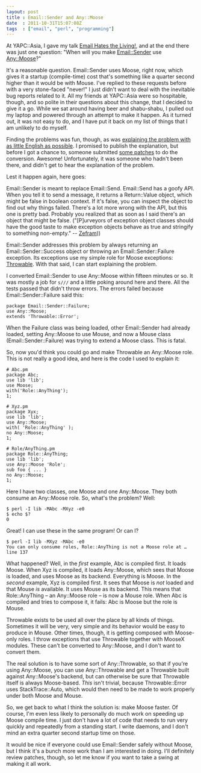 ```yaml
---
layout: post
title : Email::Sender and Any::Moose
date  : 2011-10-31T15:07:08Z
tags  : ["email", "perl", "programming"]
---
```

At YAPC::Asia, I gave my talk [Email Hates the
Living!](http://www.youtube.com/watch?v=JENdgiAPD6c), and at the end there was
just one question:  "When will you make
[Email::Sender](https://metacpan.org/release/Email-Sender) use
[Any::Moose](https://metacpan.org/module/Any::Moose)?"

It's a reasonable question.  Email::Sender uses Moose, right now, which gives
it a startup (compile-time) cost that's something like a quarter second higher
than it would be with Mouse.  I've replied to these requests before with a very
stone-faced "never!"  I just didn't want to deal with the inevitable bug
reports related to it.  All my friends at YAPC::Asia were so hospitable,
though, and so polite in their questions about this change, that I decided to
give it a go.  While we sat around having beer and shabu-shabu, I pulled out my
laptop and powered through an attempt to make it happen.  As it turned out, it
was not easy to do, and I have put it back on my list of things that I am
unlikely to do myself.

Finding the problems was fun, though, as was [explaining the problem with as
little English as possible](http://rjbs.manxome.org/rubric/entry/1912).  I
promised to publish the explanation, but before I got a chance to, someone
submitted [some patches](https://github.com/rjbs/throwable/pull/1) to do the
conversion.  Awesome!  Unfortunately, it was someone who hadn't been there, and
didn't get to hear the explanation of the problem.

Lest it happen again, here goes:

Email::Sender is meant to replace Email::Send.  Email::Send has a goofy API.
When you tell it to send a message, it returns a Return::Value object, which
might be false in boolean context.  If it's false, you can inspect the object
to find out why things failed.  There's a lot more wrong with the API, but this
one is pretty bad.  Probably you realized that as soon as I said there's an
object that might be false.  ("[P]urveyors of exception object classes
should have the good taste to make exception objects behave as true and
stringify to something non-empty." --
[Zefram](http://markmail.org/message/gsliygn32j7cb4up)))

Email::Sender addresses this problem by always returning an
Email::Sender::Success object or throwing an Email::Sender::Failure exception.
Its exceptions use my simple role for Moose exceptions:
[Throwable](https://metacpan.org/module/Throwable).  With that said, I can
start explaining the problem.

I converted Email::Sender to use Any::Moose within fifteen minutes or so.  It
was mostly a job for `s///` and a little poking around here and there.  All the
tests passed that didn't throw errors.  The errors failed because
Email::Sender::Failure said this:

    package Email::Sender::Failure;
    use Any::Moose;
    extends 'Throwable::Error';

When the Failure class was being loaded, other Email::Sender had already
loaded, setting Any::Moose to use Mouse, and now a Mouse class
(Email::Sender::Failure) was trying to extend a Moose class.  This is fatal.

So, now you'd think you could go and make Throwable an Any::Moose role.  This
is not really a good idea, and here is the code I used to explain it:

    # Abc.pm
    package Abc;
    use lib 'lib';
    use Moose;
    with('Role::AnyThing');
    1;

    # Xyz.pm
    package Xyx;
    use lib 'lib';
    use Any::Moose;
    with( 'Role::AnyThing' );
    no Any::Moose;
    1;

    # Role/AnyThing.pm
    package Role::AnyThing;
    use lib 'lib';
    use Any::Moose 'Role';
    sub foo { ... }
    no Any::Moose;
    1;

Here I have two classes, one Moose and one Any::Moose.  They both consume an
Any::Moose role.  So, what's the problem?  Well:

    $ perl -I lib -MAbc -MXyz -e0
    $ echo $?
    0

Great!  I can use these in the same program!  Or can I?

    $ perl -I lib -MXyz -MAbc -e0
    You can only consume roles, Role::AnyThing is not a Moose role at … line 137

What happened?  Well, in the *first* example, Abc is compiled first.  It loads
Moose.  When Xyz is compiled, it loads Any::Moose, which sees that Moose is
loaded, and uses Moose as its backend.  Everything is Moose.  In the *second*
example, Xyz is compiled first.  It sees that Moose is *not* loaded and that
Mouse *is* available.  It uses Mouse as its backend.  This means that
Role::AnyThing – an Any::Moose role – is now a Mouse role.  When Abc is
compiled and tries to compose it, it fails:  Abc is Moose but the role is
Mouse.

Throwable exists to be used all over the place by all kinds of things.
Sometimes it will be very, very simple and its behavior would be easy to
produce in Mouse.  Other times, though, it is getting composed with Moose-only
roles.  I throw exceptions that use Throwable together with MooseX modules.
These can't be converted to Any::Moose, and I don't want to convert them.

The real solution is to have some sort of Any::Throwable, so that if you're
using Any::Moose, you can use Any::Throwable and get a Throwable built against
Any::Moose's backend, but can otherwise be sure that Throwable itself is always
Moose-based.  *This* isn't trivial, because Throwable::Error uses
StackTrace::Auto, which would then need to be made to work properly under both
Moose and Mouse.

So, we get back to what I think the solution is:  make Moose faster.  Of
course, I'm even less likely to personally do much work on speeding up Moose
compile time.  I just don't have a lot of code that needs to run very quickly
and repeatedly from a standing start.  I write daemons, and I don't mind an
extra quarter second startup time on those.

It would be nice if everyone could use Email::Sender safely without Moose, but
I think it's a bunch more work than I am interested in doing.  I'll definitely
review patches, though, so let me know if you want to take a swing at making it
all work.


